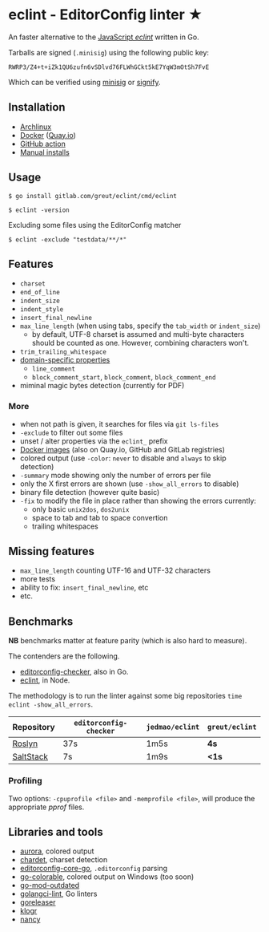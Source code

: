 # eclint - EditorConfig linter ★

An faster alternative to the [JavaScript _eclint_](https://github.com/jedmao/eclint) written in Go.

Tarballs are signed (`.minisig`) using the following public key:

    RWRP3/Z4+t+iZk1QU6zufn6vSDlvd76FLWhGCkt5kE7YqW3mOtSh7FvE

Which can be verified using [minisig](https://jedisct1.github.io/minisign/) or [signify](https://github.com/aperezdc/signify).

## Installation

- [Archlinux](https://aur.archlinux.org/packages/eclint/)
- [Docker](https://hub.docker.com/r/greut/eclint) ([Quay.io](https://quay.io/repository/greut/eclint))
- [GitHub action](https://github.com/greut/eclint-action/)
- [Manual installs](https://gitlab.com/greut/eclint/-/releases)

## Usage

```
$ go install gitlab.com/greut/eclint/cmd/eclint

$ eclint -version
```

Excluding some files using the EditorConfig matcher

```
$ eclint -exclude "testdata/**/*"
```

## Features

- `charset`
- `end_of_line`
- `indent_size`
- `indent_style`
- `insert_final_newline`
- `max_line_length` (when using tabs, specify the `tab_width` or `indent_size`)
    - by default, UTF-8 charset is assumed and multi-byte characters should be
    counted as one. However, combining characters won't.
- `trim_trailing_whitespace`
- [domain-specific properties][dsl]
    - `line_comment`
    - `block_comment_start`, `block_comment`, `block_comment_end`
- miminal magic bytes detection (currently for PDF)

### More

- when not path is given, it searches for files via `git ls-files`
- `-exclude` to filter out some files
- unset / alter properties via the `eclint_` prefix
- [Docker images](https://hub.docker.com/r/greut/eclint) (also on Quay.io, GitHub and GitLab registries)
- colored output (use `-color`: `never` to disable and `always` to skip detection)
- `-summary` mode showing only the number of errors per file
- only the X first errors are shown (use `-show_all_errors` to disable)
- binary file detection (however quite basic)
- `-fix` to modify the file in place rather than showing the errors currently:
    - only basic `unix2dos`, `dos2unix`
    - space to tab and tab to space convertion
    - trailing whitespaces

## Missing features

- `max_line_length` counting UTF-16 and UTF-32 characters
- more tests
- ability to fix: `insert_final_newline`, etc
- etc.

## Benchmarks

**NB** benchmarks matter at feature parity (which is also hard to measure).

The contenders are the following.

- [editorconfig-checker](https://github.com/editorconfig-checker/editorconfig-checker), also in Go.
- [eclint](https://github.com/jedmao/eclint), in Node.

The methodology is to run the linter against some big repositories `time eclint -show_all_errors`.

| Repository    | `editorconfig-checker` | `jedmao/eclint` | `greut/eclint` |
|---------------|------------------------|-----------------|----------------|
| [Roslyn][]    | 37s                    | 1m5s            | **4s**         |
| [SaltStack][] | 7s                     | 1m9s            | **<1s**        |

[Roslyn]: https://github.com/dotnet/roslyn
[SaltStack]: https://github.com/saltstack/salt

### Profiling

Two options: `-cpuprofile <file>` and `-memprofile <file>`, will produce the appropriate _pprof_ files.

## Libraries and tools

- [aurora](https://github.com/logrusorgru/aurora), colored output
- [chardet](https://github.com/gogs/chardet), charset detection
- [editorconfig-core-go](https://github.com/editorconfig/editorconfig-core-go), `.editorconfig` parsing
- [go-colorable](https://github.com/mattn/go-colorable), colored output on Windows (too soon)
- [go-mod-outdated](https://github.com/psampaz/go-mod-outdated)
- [golangci-lint](https://github.com/golangci/golangci-lint), Go linters
- [goreleaser](https://goreleaser.com/)
- [klogr](https://github.com/kubernetes/klog/tree/master/klogr)
- [nancy](https://github.com/sonatype-nexus-community/nancy)

[dsl]: https://github.com/editorconfig/editorconfig/wiki/EditorConfig-Properties#ideas-for-domain-specific-properties
